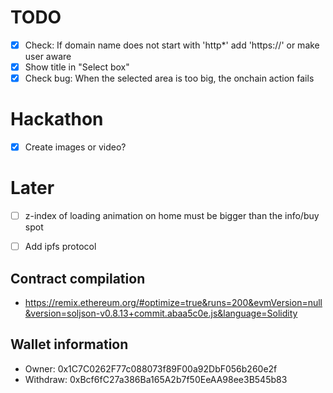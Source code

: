 
# TODO
- [x] Check: If domain name does not start with 'http*' add 'https://' or make user aware
- [x] Show title in "Select box"
- [x] Check bug: When the selected area is too big, the onchain action fails

# Hackathon
- [x] Create images or video?

# Later
- [ ] z-index of loading animation on home must be bigger than the info/buy spot
- [ ] Add ipfs protocol


## Contract compilation
- https://remix.ethereum.org/#optimize=true&runs=200&evmVersion=null&version=soljson-v0.8.13+commit.abaa5c0e.js&language=Solidity

## Wallet information
- Owner: 0x1C7C0262F77c088073f89F00a92DbF056b260e2f
- Withdraw: 0xBcf6fC27a386Ba165A2b7f50EeAA98ee3B545b83